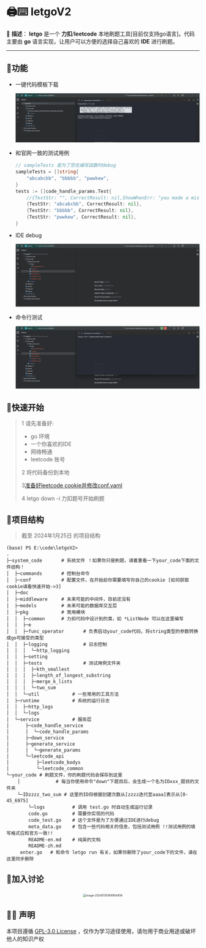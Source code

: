 # 🖨️⌨️ letgoV2

🌟 **描述**： **letgo** 是一个 **力扣**/**leetcode** 本地刷题工具[目前仅支持go语言]。代码主要由 **go** 语言实现，让用户可以方便的选择自己喜欢的
**IDE** 进行刷题。

----

## 📌功能

- 一键代码模板下载

  ![letgo down 2](system_code/doc/picgoletgo%20down%202.gif)

- 和官网一致的测试用例

  ```go
  // sampleTests 是为了您在编写函数时debug
  sampleTests = []string{
      "abcabcbb", "bbbbb", "pwwkew",
  }
  tests := []code_handle_params.Test{
      //{TestStr: "", CorrectResult: nil,ShowWhenErr: "you made a mistake --by githubName"},
      {TestStr: "abcabcbb", CorrectResult: nil},
      {TestStr: "bbbbb", CorrectResult: nil},
      {TestStr: "pwwkew", CorrectResult: nil},
  }
  ```

- IDE debug

  ![letgo debug](system_code/doc/picgoletgo%20debug.gif)

- 命令行测试

  ![letgo run](system_code/doc/picgoletgo%20run.gif)



## 🚀快速开始

> 1 请先准备好:
> - go 环境
> - 一个你喜欢的IDE
> - 网络畅通
> - leetcode 账号
>
> 2 将代码备份到本地
>
> 3[准备好leetcode cookie并修改conf.yaml](system_code/doc/leetcode_cookie.md)
>
> 4 letgo down -i 力扣题号开始刷题



## 🔎项目结构

> 截至 2024年1月25日 的项目结构

```shell
(base) PS E:\code\letgoV2>
.
├─system_code       # 系统文件 ！如果你只是刷题，请着重看一下your_code下面的文件结构！
│  ├─commands       # 控制台命令
│  ├─conf           # 配置文件，在开始前你需要填写你自己的cookie [如何获取cookie请看快速开始->3]
│  ├─doc
│  ├─middleware     # 未来可能的中间件，目前还没有
│  ├─models         # 未来可能的数据库交互层
│  ├─pkg            # 常用模块
│  │  ├─common      # 力扣代码中设计到的类，如 *ListNode 可以在这里编写
│  │  ├─e
│  │  ├─func_operator       # 负责启动your_code代码，将string类型的参数转换成go可接受的类型
│  │  ├─logging	            # 日志控制
│  │  │  └─http_logging
│  │  ├─setting
│  │  ├─tests               # 测试用例文件夹
│  │  │  ├─kth_smallest
│  │  │  ├─length_of_longest_substring
│  │  │  ├─merge_k_lists
│  │  │  └─two_sum
│  │  └─util			# 一些常用的工具方法
│  ├─runtime			# 系统的运行日志
│  │  ├─http_logs
│  │  └─logs
│  └─service 			# 服务层
│      ├─code_handle_service
│      │  └─code_handle_params
│      ├─down_service
│      ├─generate_service
│      │  └─generate_params
│      └─leetcode_api
│          ├─leetcode_bodys
│          └─leetcode_common
└─your_code	# 刷题文件，你的刷题代码会保存到这里
    │             # 每当你使用命令"down"下题目后，会生成一个名为IDxxx_题目的文件夹
    └─IDzzzz_two_sum # 这里的ID将根据创建次数从[zzzz迭代至aaaa]表示从[0-45_6975]
        └─logs          # 调用 test.go 时自动生成运行记录
        code.go	        # 需要你实现的代码
        code_test.go	# 这个文件是为了方便通过IDE进行debug
        meta_data.go	# 包含一些代码相关的信息，包括测试用例 !!测试用例的填写格式应和官方一致!!
        README-en.md	# 纯英的文档
        README-zh.md
     enter.go	# 和命令 letgo run 有关，如果你删除了your_code下的文件，请在这里同步删除

```



## 🥳加入讨论

<div style="margin: 0 200px">
<img src="https://ccurj.oss-cn-beijing.aliyuncs.com/picgoimage-20240130184904456.png" alt="image-20240130184904456" style="zoom: 50%;" />
</div>



## 📢📣 声明

本项目遵循 [GPL-3.0 License](https://github.com/liuyunfz/chaoxing_tool/blob/master/LICENSE) ，仅作为学习途径使用，请勿用于商业用途或破坏他人的知识产权



